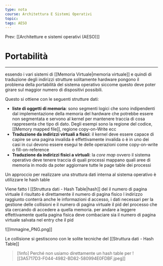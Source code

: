 ```yaml
---
type: nota
course: Architettura E Sistemi Operativi
topic: 
tags: AESO
---
```


Prev: [[Architetture e sistemi operativi (AESO)]]

# Portabilità
---

essendo i vari sistemi di [[Memoria Virtuale|memoria virtuale]] e quindi di traduzione degli indirizzi strutture solitamente hardware pongono il problema della portabilità del sistema operativo siccome questo deve poter girare sul maggior numero di dispositivi possibili.

Questo si ottiene con le seguenti strutture dati:

- **liste di oggetti di memoria**: sono segmenti logici che sono indipendenti dal implementazione della memoria del hardware che potrebbe essere non segmentata e servono al kernel per mantenere traccia di cosa rappresenta che tipo di dato. Degli esempi sono la regione del codice, [[Memory mapped file]], regione copy-on-Write ecc
- **Traduzione da indirizzi virtuali a fisici**: il kernel deve essere capace di capire se una pagina invalida è effettivamente invalida o è in uno dei casi in cui devono essere esegui te delle operazioni come copy-on-write o fill-on-reference
- **Traduzione da indirizzi fisici a virtuali**: la *core map* ovvero il sistema operativo deve tenere traccia di quali processi mappano quali aree di memoria in modo da poter aggiornare tutte le page table dei processi

Un approccio per realizzare una struttura dati interna al sistema operativo è utilizzare le hash table

Viene fatto l [[Struttura dati - Hash Table|hash]] del  il numero di pagina virtuale il risultato è direttamente il numero di pagina fisico l indirizzo raggiunto conterrà anche le informazioni d accesso, i dati necessari per la gestione delle collisioni e il numero di pagina virtuale il pid del processo che sta cercando di accedere a quella memoria. per andare a leggere effettivamente quella pagina fisica deve combaciare sia il numero di pagina virtuale salvata nel entry che il pid

![[Immagine_PNG.png]]

Le collisione si gestiscono con le solite tecniche  del [[Struttura dati - Hash Table]]

> [!info]
Perché non usiamo direttamente un hash table per
>![[3A5717D3-F044-4982-BD82-580994E0FDBF.jpeg]]

